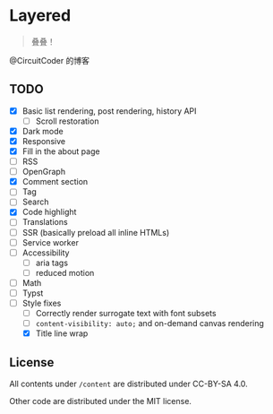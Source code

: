 # Layered

> 叠叠！

@CircuitCoder 的博客

## TODO

- [x] Basic list rendering, post rendering, history API
  - [ ] Scroll restoration
- [x] Dark mode
- [x] Responsive
- [x] Fill in the about page
- [ ] RSS
- [ ] OpenGraph
- [x] Comment section
- [ ] Tag
- [ ] Search
- [x] Code highlight
- [ ] Translations
- [ ] SSR (basically preload all inline HTMLs)
- [ ] Service worker
- [ ] Accessibility
  - [ ] aria tags
  - [ ] reduced motion
- [ ] Math
- [ ] Typst
- [ ] Style fixes
  - [ ] Correctly render surrogate text with font subsets
  - [ ] `content-visibility: auto;` and on-demand canvas rendering
  - [x] Title line wrap

## License

All contents under `/content` are distributed under CC-BY-SA 4.0.

Other code are distributed under the MIT license.